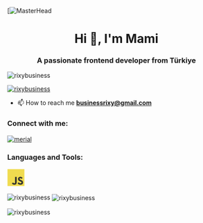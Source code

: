 [![MasterHead](https://cdn.discordapp.com/attachments/1132315072170053732/1192965268931092540/image.png?ex=65aafe7c&is=6598897c&hm=552dce7faa5f059fb1bef123cbdde6044efe76a74e896a24ed999ab52f0b04ba&)
<h1 align="center">Hi 👋, I'm Mami</h1>
<h3 align="center">A passionate frontend developer from Türkiye</h3>

<p align="left"> <img src="https://komarev.com/ghpvc/?username=rixybusiness&label=Profile%20views&color=0e75b6&style=flat" alt="rixybusiness" /> </p>

<p align="left"> <a href="https://github.com/ryo-ma/github-profile-trophy"><img src="https://github-profile-trophy.vercel.app/?username=rixybusiness" alt="rixybusiness" /></a> </p>

- 📫 How to reach me **businessrixy@gmail.com**

<h3 align="left">Connect with me:</h3>
<p align="left">
<a href="https://discord.gg/merial" target="blank"><img align="center" src="https://raw.githubusercontent.com/rahuldkjain/github-profile-readme-generator/master/src/images/icons/Social/discord.svg" alt="merial" height="30" width="40" /></a>
</p>

<h3 align="left">Languages and Tools:</h3>
<p align="left"> <a href="https://developer.mozilla.org/en-US/docs/Web/JavaScript" target="_blank" rel="noreferrer"> <img src="https://raw.githubusercontent.com/devicons/devicon/master/icons/javascript/javascript-original.svg" alt="javascript" width="40" height="40"/> </a> </p>

<p><img align="left" src="https://github-readme-stats.vercel.app/api/top-langs?username=rixybusiness&show_icons=true&locale=en&layout=compact" alt="rixybusiness" /></p>

<p>&nbsp;<img align="center" src="https://github-readme-stats.vercel.app/api?username=rixybusiness&show_icons=true&locale=en" alt="rixybusiness" /></p>

<p><img align="center" src="https://github-readme-streak-stats.herokuapp.com/?user=rixybusiness&" alt="rixybusiness" /></p>
